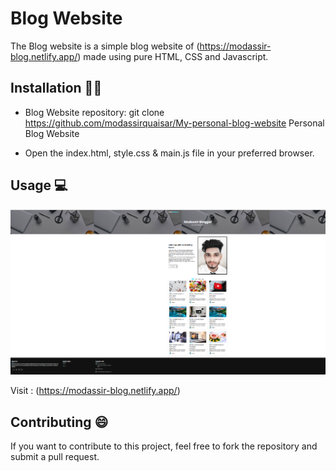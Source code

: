 # Blog Website

The Blog website is a simple blog website of (https://modassir-blog.netlify.app/) made using pure HTML, CSS and Javascript. 


## Installation 👨‍💻 

* Blog Website repository: git clone https://github.com/modassirquaisar/My-personal-blog-website Personal Blog Website

* Open the index.html, style.css & main.js file in your preferred browser.
## Usage 💻

![screenshot](https://github.com/modassirquaisar/My-personal-blog-website/blob/main/Modassir%20Blog/images/home.png)

Visit : (https://modassir-blog.netlify.app/)

## Contributing 😄

If you want to contribute to this project, feel free to fork the repository and submit a pull request.
